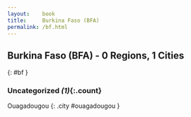 ```yaml
---
layout:    book
title:     Burkina Faso (BFA)
permalink: /bf.html
---
```


## Burkina Faso (BFA) - 0 Regions, 1 Cities
{: #bf }





### Uncategorized _(1)_{:.count}


Ouagadougou  {: .city #ouagadougou } <br>


 

